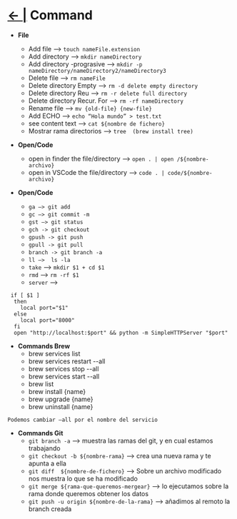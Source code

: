 # [← |](https://github.com/VGamezz19/skylab-curso/blob/dev/course/semana01/)   Command

- **File**

    - Add file —> `touch nameFile.extension`
    - Add directory —> `mkdir nameDirectory`
    - Add directory -prograsive —> `mkdir -p nameDirectory/nameDirectory2/nameDirectory3`
    - Delete file —> `rm nameFile`
    - Delete directory Empty —> `rm -d delete empty directory`
    - Delete directory Reu —> `rm -r delete full directory`
    - Delete directory Recur. For —> `rm -rf nameDirectory`
    - Rename file —> `mv {old-file} {new-file}`
    - Add ECHO —> `echo “Hola mundo” > test.txt`
    - see content text —> `cat ${nombre de fichero}`
    - Mostrar rama directorios —> `tree  (brew install tree)`
    
- **Open/Code**
	- open in finder the file/directory 	—> `open . | open /${nombre-archivo} `
	- open in VSCode the file/directory	—> `code . | code/${nombre-archivo}`

- **Open/Code**
	- `ga —> git add `
	- `gc —> git commit -m`
	- `gst —> git status`
	- `gch -> git checkout`
	- `gpush -> git push`
	- `gpull -> git pull`
	- `branch -> git branch -a` 
	- `ll —>  ls -la`
	- `take` —>  `mkdir $1 + cd $1`
	- `rmd` —> `rm -rf $1`
	- `server` —> 
	 
```
 if [ $1 ]
  then
    local port="$1"
  else
    local port="8000"
  fi
  open "http://localhost:$port" && python -m SimpleHTTPServer "$port"
```
	 
	
- **Commands Brew**
	- brew services list
	- brew services restart --all
	- brew services stop --all
	- brew services start --all
	- brew list
	- brew install {name}
	- brew upgrade {name}
	- brew uninstall {name}

`Podemos cambiar —all por el nombre del servicio `
	

- **Commands Git**
	- `git branch -a` —> muestra las ramas del git, y en cual estamos trabajando
	- `git checkout -b ${nombre-rama}` —> crea una nueva rama y te apunta a ella
	- `git diff  ${nombre-de-fichero}` —> Sobre un archivo modificado nos muestra lo que se ha modificado
	- `git merge ${rama-que-queremos-mergear}` —> lo ejecutamos sobre la rama donde queremos obtener los 	datos
	- `git push -u origin ${nombre-de-la-rama}` —> añadimos al remoto la branch creada
